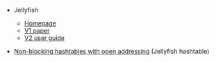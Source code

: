 * Jellyfish
    * [Homepage](https://www.psc.edu/user-resources/software/jellyfish)
    * [V1 paper](https://academic.oup.com/bioinformatics/article/27/6/764/234905)
    * [V2 user guide](http://www.genome.umd.edu/docs/JellyfishUserGuide.pdf)

* [Non-blocking hashtables with open addressing](https://www.cl.cam.ac.uk/techreports/UCAM-CL-TR-639.pdf) (Jellyfish hashtable)

